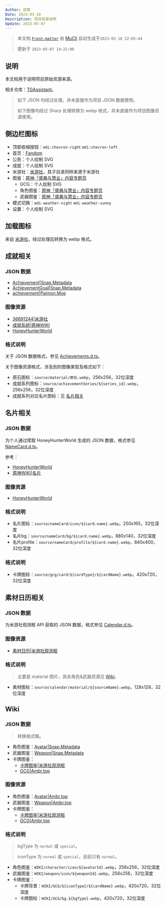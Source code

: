 ```yaml
---
Author: 目棃
Date: 2023-03-10
Description: 项目资源说明
Update: 2023-05-07
---
```


> 本文档 [`Front-matter`](https://github.com/BTMuli/Mucli#FrontMatter) 由 [MuCli](https://github.com/BTMuli/Mucli) 自动生成于`2023-03-10 22:05:44`
> 
> 更新于 `2023-05-07 14:22:00`

## 说明

本文档用于说明项目原始资源来源。

相关仓库：[TGAssistant](https://github.com/BTMuli/TGAssistant)。

> 如下 JSON 均经过处理，并未直接作为项目 JSON 数据使用。
> 
> 如下图像均经过 Sharp 处理转换为 webp 格式，并未直接作为项目图像资源使用。

## 侧边栏图标

- 顶部收缩按钮：`mdi:chevron-right` `mdi:chevron-left`
- 首页：[Fandom](https://genshin-impact.fandom.com/wiki/Genshin_Impact_Wiki)
- 公告：个人绘制 SVG
- 成就：个人绘制 SVG
- 米游社：[米游社](https://www.miyoushe.com)，其子目录同样来源于米游社
- 图鉴：[原神「盛典与慧业」内容专题页](https://webstatic.mihoyo.com/ys/event/e20210601blue_post/vert.html?page_sn=b3a3f395f09e4f8d&bbs_presentation_style=fullscreen&utm_source=bbs&utm_medium=ys&utm_campaign=pgc)
  - GCG：个人绘制 SVG
  - 角色图鉴：[原神「盛典与慧业」内容专题页](https://webstatic.mihoyo.com/ys/event/e20210601blue_post/vert.html?page_sn=b3a3f395f09e4f8d&bbs_presentation_style=fullscreen&utm_source=bbs&utm_medium=ys&utm_campaign=pgc)
  - 武器图鉴：[原神「盛典与慧业」内容专题页](https://webstatic.mihoyo.com/ys/event/e20210601blue_post/vert.html?page_sn=b3a3f395f09e4f8d&bbs_presentation_style=fullscreen&utm_source=bbs&utm_medium=ys&utm_campaign=pgc)
- 模式切换：`mdi-weather-night` `mdi-weather-sunny`
- 设置：个人绘制 SVG

## 加载图标

来自 [米游社](https://www.miyoushe.com/ys/article/4957262)，经过处理后转换为 webp 格式。

## 成就相关

### JSON 数据

- [Achievement|Snap.Metadata](https://github.com/DGP-Studio/Snap.Metadata/blob/main/Output/CHS/Achievement.json)
- [AchievementGoal|Snap.Metadata](https://github.com/DGP-Studio/Snap.Metadata/blob/main/Output/CHS/AchievementGoal.json)
- [achievement|Paimon.Moe](https://github.com/MadeBaruna/paimon-moe/blob/main/src/data/achievement/zh.json)

### 图像资源

- [36691244|米游社](https://www.miyoushe.com/ys/article/36691244)
- [成就系统|原神WIKI](https://wiki.biligame.com/ys/%E6%88%90%E5%B0%B1%E7%B3%BB%E7%BB%9F)
- [HoneyHunterWorld](https://genshin.honeyhunterworld.com/?lang=EN)

### 格式说明

关于 JSON 数据格式，参见 [Achievements.d.ts](https://github.com/BTMuli/Tauri.Genshin/blob/master/src/types/Achievement.d.ts)。

关于图像资源格式，涉及到的图像类型及格式如下：

- 原石图标：`source/material/原石.webp`，256x256，32位深度
- 成就系列图标：`source/achievementSeries/${series_id}.webp`，256x256，32位深度
- 成就系列对应名片图标：见 [名片相关](#名片相关)

## 名片相关

### JSON 数据

为个人通过爬取 HoneyHunterWorld 生成的 JSON 数据，格式参见 [NameCard.d.ts](https://github.com/BTMuli/Tauri.Genshin/blob/master/src/types/NameCard.d.ts)。

参考：

- [HoneyHunterWorld](https://genshin.honeyhunterworld.com/?lang=CHS)
- [原神WIKI|名片](https://wiki.biligame.com/ys/%E5%90%8D%E7%89%87)

### 图像资源

- [HoneyHunterWorld](https://genshin.honeyhunterworld.com/?lang=EN)

### 格式说明

- 名片图标：`source/nameCard/icon/${card.name}.webp`，250x165，32位深度
- 名片bg：`source/nameCard/bg/${card.name}.webp`，880x140，32位深度
- 名片profile：`source/nameCard/profile/${card.name}.webp`，840x400，32位深度

### 格式说明

- 卡牌图标：`source/gcg/card/${cardType}/${cardName}.webp`，420x720，32位深度

## 素材日历相关

### JSON 数据

为米游社观测枢 API 获取的 JSON 数据，格式参见 [Calendar.d.ts](https://github.com/BTMuli/Tauri.Genshin/blob/master/src/types/Calendar.d.ts)。

### 图像资源

- [素材日历|米游社观测枢](https://bbs.mihoyo.com/ys/obc/channel/map/231)

### 格式说明

> 主要是 material 图片，其余角色&武器资源见 [Wiki](#wiki)。

- 素材图标：`source/calendar/material/${sourceName}.webp`，128x128，32位深度

## Wiki

### JSON 数据

> 转换格式略。

- 角色图鉴：[Avatar|Snap.Metadata](https://github.com/DGP-Studio/Snap.Metadata/blob/main/Output/CHS/Avatar.json)
- 武器图鉴：[Weapon|Snap.Metadata](https://github.com/DGP-Studio/Snap.Metadata/blob/main/Output/CHS/Weapon.json)
- 卡牌图鉴：
  - [卡牌图鉴|米游社观测枢](https://bbs.mihoyo.com/ys/obc/channel/map/231)
  - [GCG|Ambr.top](https://ambr.top/chs/gcg)

### 图像资源

- 角色图鉴：[Avatar|Ambr.top](https://ambr.top/chs/archive/avatar)
- 武器图鉴：[Weapon|Ambr.top](https://ambr.top/chs/archive/weapon)
- 卡牌图鉴：
  - [卡牌图鉴|米游社观测枢](https://bbs.mihoyo.com/ys/obc/channel/map/231)
  - [GCG|Ambr.top](https://ambr.top/chs/gcg)

### 格式说明

> bgType 为 `normal` 或 `special`。
>
> iconType 为 `normal` 或 `special`，目前只有 `normal`。

- 角色图鉴：`WIKI/character/icon/${avatarId}.webp`，256x256，32位深度
- 武器图鉴：`WIKI/weapon/icon/${weaponId}.webp`，256x256，32位深度
- 卡牌图鉴：
  - 卡牌背景：`WIKI/GCG/${iconType}/${cardName}.webp`，420x720，32位深度
  - 卡牌图标：`WIKI/GCG/bg.${bgType}.webp`，420x720，32位深度

